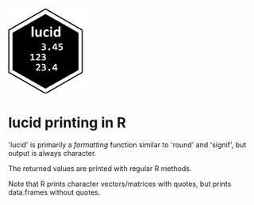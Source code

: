 
![lucid](lucid_logo.png?raw=true)

lucid printing in R
=====




'lucid' is primarily a _formatting_ function similar to
'round' and 'signif', but output is always character.

The returned values are printed with regular R methods.

Note that R prints character vectors/matrices with quotes,
but prints data.frames without quotes.
